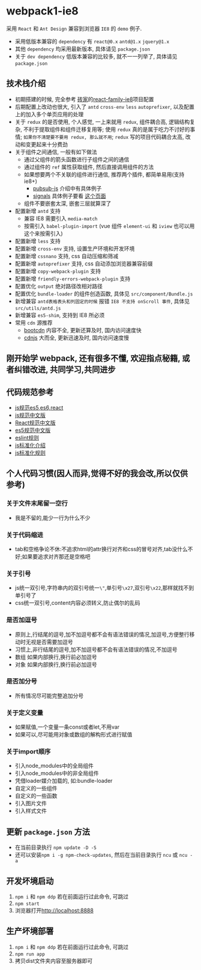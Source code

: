# webpack1-ie8
采用 `React` 和 `Ant Design` 兼容到浏览器 `IE8` 的 `demo` 例子.
* 采用低版本兼容的 `dependency` 有 `react@0.x` `antd@1.x` `jquery@1.x`
* 其他 `dependency` 均采用最新版本, 具体请见 `package.json`
* 关于 `dev dependency` 低版本兼容的比较多, 就不一一列举了, 具体请见 `package.json`

## 技术栈介绍
* 初期搭建的时候, 完全参考 [砖家](https://github.com/brickspert)的[react-family-ie8](https://github.com/brickspert/react-family-ie8)项目配置
* 后期配置上改动也很大, 引入了 `antd` `cross-env` `less` `autoprefixer`, 以及配置上的加入多个单页应用的处理
* 关于 `redux` 的是否使用, 个人感觉, 一上来就用 `redux`, 组件耦合高, 逻辑结构复杂, 不利于提取组件和组件迁移复用等; 使用 `redux` 真的是属于吃力不讨好的事情; `如果你不清楚要不要用 redux, 那么就不用`; `redux` 写的项目代码耦合太高, 改动和变更起来十分费劲
* 关于组件之间通信, 一般有如下做法
	* 通过父组件的箭头函数进行子组件之间的通信
	* 通过组件的 `ref` 属性获取组件, 然后直接调用组件的方法
	* 如果想要两个不关联的组件进行通信, 推荐两个插件, 都简单易用(支持 ie8+)
		* [pubsub-js](https://npmjs.com/package/pubsub-js) 介绍中有具体例子
		* [signals](https://npmjs.com/package/signals) 具体例子要看 [这个页面](https://github.com/millermedeiros/js-signals/wiki/Examples)
	* 组件不要嵌套太深, 嵌套三层就算深了
* 配置新增 `antd` 支持
	* 兼容 IE8 需要引入 `media-match`
	* 按需引入 `babel-plugin-import` (vue 组件 `element-ui` 和 `iview` 也可以用这个来按需引入)
* 配置新增 `less` 支持
* 配置新增 `cross-env` 支持, 设置生产环境和开发环境
* 配置新增 `cssnano` 支持, css 自动压缩和筛减
* 配置新增 `autoprefixer` 支持, css 自动添加浏览器兼容前缀
* 配置新增 `copy-webpack-plugin` 支持
* 配置新增 `friendly-errors-webpack-plugin` 支持
* 配置优化 `output` 绝对路径改相对路径
* 配置优化 `bundle-loader` 的组件创造函数, 具体见 `src/component/Bundle.js`
* 新增兼容 `antd表格表头和列固定的时候` 报错 `IE8 不支持 onScroll 事件`, 具体见 `src/utils/antd.js`
* 新增兼容 `es5-shim`, 支持到 IE8 所必须
* 常用 `cdn` 源推荐
	* [bootcdn](http://bootcdn.cn) 内容不全, 更新还算及时, 国内访问速度快
	* [cdnjs](https://cdnjs.com) 大而全, 更新迅速及时, 国内访问速度慢

## 刚开始学 webpack, 还有很多不懂, 欢迎指点秘籍, 或者纠错改进, 共同学习,共同进步

## 代码规范参考
* [js规范es5,es6,react](https://github.com/airbnb/javascript)
* [js规范中文版](https://github.com/yuche/javascript)
* [React规范中文版](https://github.com/JasonBoy/javascript/tree/master/react)
* [es5规范中文版](https://github.com/sivan/javascript-style-guide/tree/master/es5)
* [eslint规则](http://eslint.cn/docs/rules)
* [js标准化介绍](https://standardjs.com/readme-zhcn.html)
* [js标准化规则](https://standardjs.com/rules-zhcn.html)

## 个人代码习惯(因人而异,觉得不好的我会改,所以仅供参考)
### 关于文件末尾留一空行
* 我是不留的,能少一行为什么不少
### 关于代码缩进
* tab和空格争论不休:不追求html的attr换行对齐和css的冒号对齐,tab没什么不好;如果要追求对齐那还是空格吧
### 关于引号
* js统一双引号,字符串内的双引号统一`\"`,单引号`\x27`,双引号`\x22`,那样就找不到单引号了
* css统一双引号,content内容必须转义,防止偶尔的乱码
### 是否加逗号
* 原则上,行结尾的逗号,加不加逗号都不会有语法错误的情况,加逗号,方便整行移动时无视是否需要加逗号
* 习惯上,非行结尾的逗号,加不加逗号都不会有语法错误的情况,不加逗号
* 数组 如果内部换行,换行前必加逗号
* 对象 如果内部换行,换行前必加逗号
### 是否加分号
* 所有情况尽可能完整追加分号
### 关于定义变量
* 如果赋值,一个变量一条const或者let,不用var
* 如果可以,尽可能用对象或数组的解构形式进行赋值
### 关于import顺序
* 引入node_modules中的全局组件
* 引入node_modules中的非全局组件
* 凭借loader媒介加载的, 如:bundle-loader
* 自定义的一些组件
* 自定义的一些函数
* 引入图片文件
* 引入样式文件

## 更新 `package.json` 方法
* 在当前目录执行 `npm update -D -S`
* 还可以安装`npm i -g npm-check-updates`, 然后在当前目录执行 `ncu` 或 `ncu -a`

## 开发坏境启动
1. `npm i` 和 `npm ddp` 若在前面运行过此命令, 可跳过
3. `npm start`
4. 浏览器打开[http://localhost:8888](http://localhost:8888)

## 生产坏境部署
1. `npm i` 和 `npm ddp` 若在前面运行过此命令, 可跳过
2. `npm run app`
3. 拷贝dist文件夹内容至服务器即可